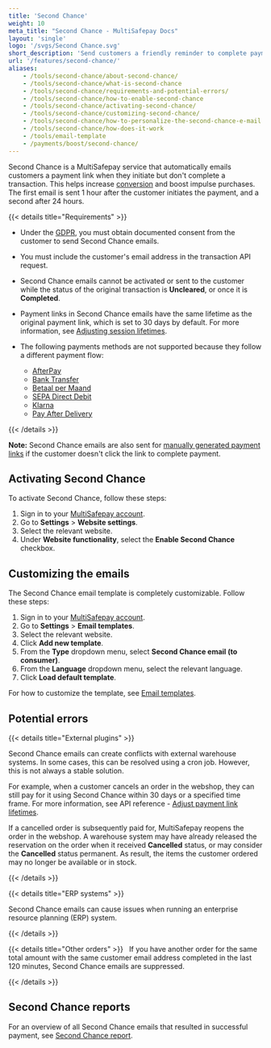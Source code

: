 ```yaml
---
title: 'Second Chance'
weight: 10
meta_title: "Second Chance - MultiSafepay Docs"
layout: 'single'
logo: '/svgs/Second Chance.svg'
short_description: 'Send customers a friendly reminder to complete payments'
url: '/features/second-chance/'
aliases:
    - /tools/second-chance/about-second-chance/
    - /tools/second-chance/what-is-second-chance
    - /tools/second-chance/requirements-and-potential-errors/
    - /tools/second-chance/how-to-enable-second-chance
    - /tools/second-chance/activating-second-chance/
    - /tools/second-chance/customizing-second-chance/
    - /tools/second-chance/how-to-personalize-the-second-chance-e-mail
    - /tools/second-chance/how-does-it-work
    - /tools/email-template
    - /payments/boost/second-chance/
---
```


Second Chance is a MultiSafepay service that automatically emails customers a payment link when they initiate but don't complete a transaction. This helps increase [conversion](/glossaries/multisafepay-glossary/#conversion-rate) and boost impulse purchases. The first email is sent 1 hour after the customer initiates the payment, and a second after 24 hours.

{{< details title="Requirements" >}}

- Under the [GDPR](/security-and-legal/gdpr), you must obtain documented consent from the customer to send Second Chance emails.

- You must include the customer's email address in the transaction API request.

- Second Chance emails cannot be activated or sent to the customer while the status of the original transaction is **Uncleared**, or once it is **Completed**.

- Payment links in Second Chance emails have the same lifetime as the original payment link, which is set to 30 days by default. For more information, see [Adjusting session lifetimes](/api/#adjust-session-lifetimes).

- The following payments methods are not supported because they follow a different payment flow:
    - [AfterPay](/payments/methods/billing-suite/afterpay)
    - [Bank Transfer](/payment-methods/bank-transfer)
    - [Betaal per Maand](/payment-methods/betaal-per-maand)
    - [SEPA Direct Debit](/payment-methods/sepa-direct-debit)
    - [Klarna](/payment-methods/klarna)
    - [Pay After Delivery](/payment-methods/pay-after-delivery)
  

{{< /details >}}

**Note:** Second Chance emails are also sent for [manually generated payment links](/payment-links/generating-links/) if the customer doesn't click the link to complete payment.

## Activating Second Chance
To activate Second Chance, follow these steps:

1. Sign in to your [MultiSafepay account](https://merchant.multisafepay.com).
2. Go to **Settings** > **Website settings**.
3. Select the relevant website.
4. Under **Website functionality**, select the **Enable Second Chance** checkbox.

## Customizing the emails
The Second Chance email template is completely customizable. Follow these steps:

1. Sign in to your [MultiSafepay account](https://merchant.multisafepay.com).
2. Go to **Settings** > **Email templates**.
3. Select the relevant website.
4. Click **Add new template**.
5. From the **Type** dropdown menu, select **Second Chance email (to consumer)**.
6. From the **Language** dropdown menu, select the relevant language.
7. Click **Load default template**.

For how to customize the template, see [Email templates](/features/email-templates/).

## Potential errors

{{< details title="External plugins" >}}

Second Chance emails can create conflicts with external warehouse systems. In some cases, this can be resolved using a cron job. However, this is not always a stable solution.

For example, when a customer cancels an order in the webshop, they can still pay for it using Second Chance within 30 days or a specified time frame. For more information, see API reference - [Adjust payment link lifetimes](/api/#adjust-session-lifetimes).

If a cancelled order is subsequently paid for, MultiSafepay reopens the order in the webshop. A warehouse system may have already released the reservation on the order when it received **Cancelled** status, or may consider the **Cancelled** status permanent. As result, the items the customer ordered may no longer be available or in stock.

{{< /details >}}

{{< details title="ERP systems" >}}

Second Chance emails can cause issues when running an enterprise resource planning (ERP) system.

{{< /details >}}

{{< details title="Other orders" >}}
&nbsp;
If you have another order for the same total amount with the same customer email address completed in the last 120 minutes, Second Chance emails are suppressed.

{{< /details >}}

## Second Chance reports

For an overview of all Second Chance emails that resulted in successful payment, see [Second Chance report](/business/accounting/reports/second-chance-report/).